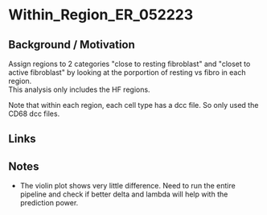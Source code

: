 # Within\_Region\_ER\_052223

## Background / Motivation
Assign regions to 2 categories "close to resting fibroblast" and "closet to active fibroblast" by looking at the porportion of resting vs fibro in each region.<br>
This analysis only includes the HF regions.

Note that within each region, each cell type has a dcc file. So only used the CD68 dcc files. 
## Links
[]()



## Notes
* The violin plot shows very little difference. Need to run the entire pipeline and check if better delta and lambda will help with the prediction power. 